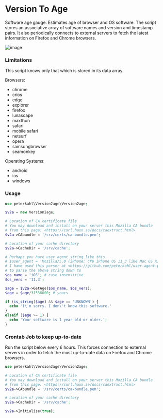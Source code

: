 # Version To Age

Software age gauge. Estimates age of browser and OS software. The script stores an associative array of software names and version and timestamp pairs. It also periodically connects to external servers to fetch the latest information on Firefox and Chrome browsers.

![image](https://github.com/peterkahl/version-to-age/blob/master/screen-shot.png "Screenshot of user agent and age of software.")

### Limitations

This script knows only that which is stored in its data array.

Browsers:
* chrome
* crios
* edge
* explorer
* firefox
* lunascape
* maxthon
* safari
* mobile safari
* netsurf
* opera
* samsungbrowser
* seamonkey

Operating Systems:
* android
* ios
* windows

### Usage
```php
use peterkahl\Version2age\Version2age;

$v2a = new Version2age;

# Location of CA certificate file
# You may download and install on your server this Mozilla CA bundle
# from this page: <https://curl.haxx.se/docs/caextract.html>
$v2a->CAbundle = '/srv/certs/ca-bundle.pem';

# Location of your cache directory
$v2a->CacheDir = '/srv/cache';

# Perhaps you have user agent string like this
# $user_agent = 'Mozilla/5.0 (iPhone; CPU iPhone OS 11_3 like Mac OS X) AppleWebKit/604.1.34 (KHTML, like Gecko) CriOS/65.0.3325.152 Mobile/15E5216a Safari/604.1';
# I have used this parser at <https://github.com/peterkahl/user-agent-parser>
# to parse the above string down to
$os_name = 'iOS'; # case insensitive
$os_vers = '11.3';

$age = $v2a->GetAge($os_name, $os_vers);
$age = $age/31536000; # years

if (is_string($age) && $age == 'UNKNOWN') {
  echo 'I\'m sorry. I don\'t know this software.'
}
elseif ($age >= 1) {
  echo 'Your software is 1 year old or older.';
}

```

### Crontab Job to keep up-to-date
Run the script below every 6 hours. This forces connection to external servers in order to fetch the most up-to-date data on Firefox and Chrome browsers.
```php
use peterkahl\Version2age\Version2age;

# Location of CA certificate file
# You may download and install on your server this Mozilla CA bundle
# from this page: <https://curl.haxx.se/docs/caextract.html>
$v2a->CAbundle = '/srv/certs/ca-bundle.pem';

# Location of your cache directory
$v2a->CacheDir = '/srv/cache';

$v2a->Initialise(true);

```
